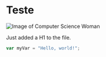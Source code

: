 <h1>Teste</h1>

![Image of Computer Science Woman](https://i.pinimg.com/564x/2c/da/e0/2cdae0322c478b154176b69549b4ddc6.jpg)
<p>Just added a H1 to the file.</p>

``` javascript
var myVar = "Hello, world!";
```
